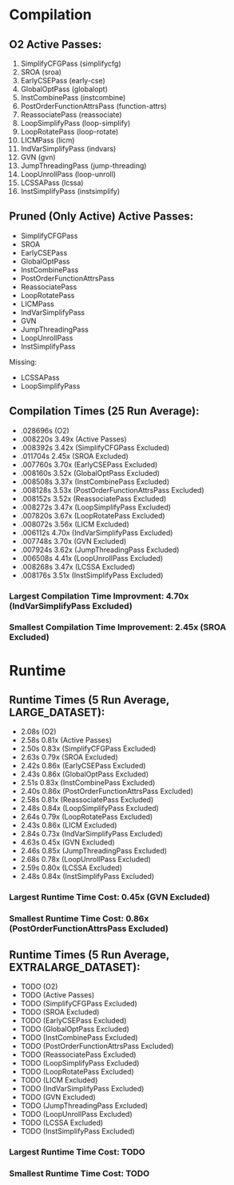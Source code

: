 # Compilation

## O2 Active Passes: 
1. SimplifyCFGPass (simplifycfg)
2. SROA (sroa)
3. EarlyCSEPass (early-cse)
4. GlobalOptPass (globalopt)
5. InstCombinePass (instcombine)
6. PostOrderFunctionAttrsPass (function-attrs)
7. ReassociatePass (reassociate)
8. LoopSimplifyPass (loop-simplify)
9. LoopRotatePass (loop-rotate)
10. LICMPass (licm)
11. IndVarSimplifyPass (indvars)
12. GVN (gvn)
13. JumpThreadingPass (jump-threading)
14. LoopUnrollPass (loop-unroll)
15. LCSSAPass (lcssa)
16. InstSimplifyPass (instsimplify)

## Pruned (Only Active) Active Passes:
* SimplifyCFGPass
* SROA
* EarlyCSEPass
* GlobalOptPass
* InstCombinePass
* PostOrderFunctionAttrsPass
* ReassociatePass
* LoopRotatePass
* LICMPass
* IndVarSimplifyPass
* GVN
* JumpThreadingPass
* LoopUnrollPass
* InstSimplifyPass

Missing:
* LCSSAPass
* LoopSimplifyPass

## Compilation Times (25 Run Average):
* .028696s (O2)
* .008220s  3.49x (Active Passes)
* .008392s  3.42x (SimplifyCFGPass Excluded)
* .011704s  2.45x (SROA Excluded)
* .007760s  3.70x (EarlyCSEPass Excluded)
* .008160s  3.52x (GlobalOptPass Excluded)
* .008508s  3.37x (InstCombinePass Excluded)
* .008128s  3.53x (PostOrderFunctionAttrsPass Excluded)
* .008152s  3.52x (ReassociatePass Excluded)
* .008272s  3.47x (LoopSimplifyPass Excluded)
* .007820s  3.67x (LoopRotatePass Excluded)
* .008072s  3.56x (LICM Excluded) 
* .006112s  4.70x (IndVarSimplifyPass Excluded)
* .007748s  3.70x (GVN Excluded)
* .007924s  3.62x (JumpThreadingPass Excluded)
* .006508s  4.41x (LoopUnrollPass Excluded)
* .008268s  3.47x (LCSSA Excluded)
* .008176s  3.51x (InstSimplifyPass Excluded)

### Largest Compilation Time Improvment: 4.70x (IndVarSimplifyPass Excluded)

### Smallest Compilation Time Improvement: 2.45x (SROA Excluded)

# Runtime

## Runtime Times (5 Run Average, LARGE_DATASET):
* 2.08s (O2)
* 2.58s 0.81x (Active Passes)
* 2.50s 0.83x (SimplifyCFGPass Excluded)
* 2.63s 0.79x (SROA Excluded)
* 2.42s 0.86x (EarlyCSEPass Excluded)
* 2.43s 0.86x (GlobalOptPass Excluded)
* 2.51s 0.83x (InstCombinePass Excluded)
* 2.40s 0.86x (PostOrderFunctionAttrsPass Excluded)
* 2.58s 0.81x (ReassociatePass Excluded)
* 2.48s 0.84x (LoopSimplifyPass Excluded)
* 2.64s 0.79x (LoopRotatePass Excluded)
* 2.43s 0.86x (LICM Excluded) 
* 2.84s 0.73x (IndVarSimplifyPass Excluded)
* 4.63s 0.45x (GVN Excluded)
* 2.46s 0.85x (JumpThreadingPass Excluded)
* 2.68s 0.78x (LoopUnrollPass Excluded)
* 2.59s 0.80x (LCSSA Excluded)
* 2.48s 0.84x (InstSimplifyPass Excluded)
 
### Largest Runtime Time Cost: 0.45x (GVN Excluded)

### Smallest Runtime Time Cost: 0.86x (PostOrderFunctionAttrsPass Excluded)

## Runtime Times (5 Run Average, EXTRALARGE_DATASET):
* TODO (O2)
* TODO (Active Passes)
* TODO (SimplifyCFGPass Excluded)
* TODO (SROA Excluded)
* TODO (EarlyCSEPass Excluded)
* TODO (GlobalOptPass Excluded)
* TODO (InstCombinePass Excluded)
* TODO (PostOrderFunctionAttrsPass Excluded)
* TODO (ReassociatePass Excluded)
* TODO (LoopSimplifyPass Excluded)
* TODO (LoopRotatePass Excluded)
* TODO (LICM Excluded) 
* TODO (IndVarSimplifyPass Excluded)
* TODO (GVN Excluded)
* TODO (JumpThreadingPass Excluded)
* TODO (LoopUnrollPass Excluded)
* TODO (LCSSA Excluded)
* TODO (InstSimplifyPass Excluded)
 
### Largest Runtime Time Cost: TODO

### Smallest Runtime Time Cost: TODO
